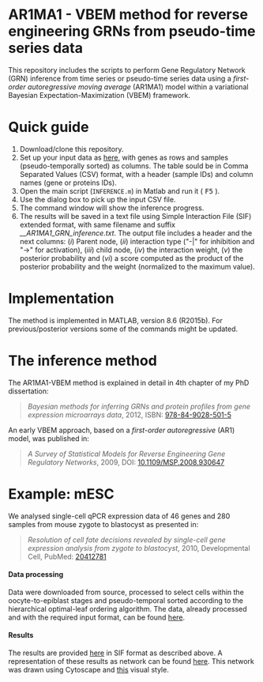 AR1MA1 - VBEM method for reverse engineering GRNs from pseudo-time series data
====


This repository includes the scripts to perform Gene Regulatory Network (GRN) inference from time series or pseudo-time series data using a *first-order autoregressive moving average* (AR1MA1) model within a variational Bayesian Expectation-Maximization (VBEM) framework.


# Quick guide


1. Download/clone this repository.
1. Set up your input data as [here](https://github.com/mscastillo/GRNVBEM/blob/master/mESC/mESC.csv), with genes as rows and samples (pseudo-temporally sorted) as columns. The table sould be in Comma Separated Values (CSV) format, with a header (sample IDs) and column names (gene or proteins IDs).
1. Open the main script (`INFERENCE.m`) in Matlab and run it ( <kbd>F5</kbd> ).
1. Use the dialog box to pick up the input CSV file.
1. The command window will show the inference progress.
1. The results will be saved in a text file using Simple Interaction File (SIF) extended format, with same filename and suffix *__AR1MA1_GRN_inference.txt*. The output file includes a header and the next columns: (*i*) Parent node, (*ii*) interaction type ("-|" for inhibition and "->" for activation), (*iii*) child node, (*iv*) the interaction weight, (*v*) the posterior probability and (*vi*) a score computed as the product of the posterior probability and the weight (normalized to the maximum value). 


# Implementation


The method is implemented in MATLAB, version 8.6 (R2015b). For previous/posterior versions some of the commands might be updated.


# The inference method


The AR1MA1-VBEM method is explained in detail in 4th chapter of my PhD dissertation:

> *Bayesian methods for inferring GRNs and protein profiles from gene expression microarrays data*, 2012, ISBN: [978-84-9028-501-5](http://cul.worldcat.org/oclc/870124049)

An early VBEM approach, based on a *first-order autoregressive* (AR1) model, was published in:

> *A Survey of Statistical Models for Reverse Engineering Gene Regulatory Networks*, 2009, DOI: [10.1109/MSP.2008.930647](http://dx.doi.org/10.1109%2FMSP.2008.930647)


# Example: mESC


We analysed single-cell qPCR expression data of 46 genes and 280 samples from mouse zygote to blastocyst as presented in:

> *Resolution of cell fate decisions revealed by single-cell gene expression analysis from zygote to blastocyst*, 2010, Developmental Cell, PubMed: [20412781](http://www.ncbi.nlm.nih.gov/pubmed/20412781)

#### Data processing

Data were downloaded from source, processed to select cells within the oocyte-to-epiblast stages and pseudo-temporal sorted according to the hierarchical optimal-leaf ordering algorithm. The data, already processed and with the required input format, can be found [here](https://github.com/mscastillo/GRNVBEM/blob/master/mESC/mESC.csv).

#### Results

The results are provided [here](https://github.com/mscastillo/GRNVBEM/blob/master/mESC/mESC__AR1MA1_GRN_inference.txt) in SIF format as described above. A representation of these results as network can be found [here](https://github.com/mscastillo/GRNVBEM/blob/master/mESC/GRN.pdf). This network was drawn using Cytoscape and [this](https://github.com/mscastillo/GRNVBEM/blob/master/mESC/GRN_style.xml) visual style.
